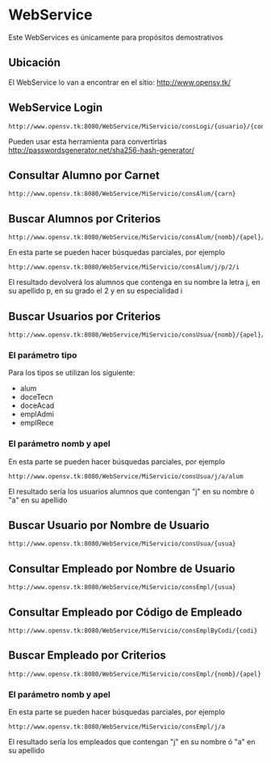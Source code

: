 # WebService
Este WebServices es únicamente para propósitos demostrativos

## Ubicación
El WebService lo van a encontrar en el sitio: http://www.opensv.tk/

## WebService Login
```
http://www.opensv.tk:8080/WebService/MiServicio/consLogi/{usuario}/{contraseñaSHA256}
```
Pueden usar esta herramienta para convertirlas http://passwordsgenerator.net/sha256-hash-generator/

## Consultar Alumno por Carnet
```
http://www.opensv.tk:8080/WebService/MiServicio/consAlum/{carn}
```
## Buscar Alumnos por Criterios
```
http://www.opensv.tk:8080/WebService/MiServicio/consAlum/{nomb}/{apel}/{grad}/{espe}
```
En esta parte se pueden hacer búsquedas parciales, por ejemplo
```
http://www.opensv.tk:8080/WebService/MiServicio/consAlum/j/p/2/i
```
El resultado devolverá los alumnos que contenga en su nombre la letra j, en su apellido p, en su grado el 2 y en su especialidad i

## Buscar Usuarios por Criterios
```
http://www.opensv.tk:8080/WebService/MiServicio/consUsua/{nomb}/{apel}/{tipo}
```
### El parámetro tipo
Para los tipos se utilizan los siguiente:
* alum
* doceTecn 
* doceAcad
* emplAdmi
* emplRece

### El parámetro nomb y apel
En esta parte se pueden hacer búsquedas parciales, por ejemplo
```
http://www.opensv.tk:8080/WebService/MiServicio/consUsua/j/a/alum
```
El resultado sería los usuarios alumnos que contengan "j" en su nombre ó "a" en su apellido

## Buscar Usuario por Nombre de Usuario
```
http://www.opensv.tk:8080/WebService/MiServicio/consUsua/{usua}
```

## Consultar Empleado por Nombre de Usuario
```
http://www.opensv.tk:8080/WebService/MiServicio/consEmpl/{usua}
```
## Consultar Empleado por Código de Empleado
```
http://www.opensv.tk:8080/WebService/MiServicio/consEmplByCodi/{codi}
```
## Buscar Empleado por Criterios
```
http://www.opensv.tk:8080/WebService/MiServicio/consEmpl/{nomb}/{apel}
```
### El parámetro nomb y apel
En esta parte se pueden hacer búsquedas parciales, por ejemplo
```
http://www.opensv.tk:8080/WebService/MiServicio/consEmpl/j/a
```
El resultado sería los empleados que contengan "j" en su nombre ó "a" en su apellido
